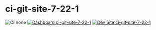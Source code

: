 # ci-git-site-7-22-1

![CI none](https://img.shields.io/badge/ci-none-orange.svg)
[![Dashboard ci-git-site-7-22-1](https://img.shields.io/badge/dashboard-ci_git_site_7_22_1-yellow.svg)](https://dashboard.pantheon.io/sites/f41c3437-e8e2-4590-89f0-b91ee07f00fb#dev/code)
[![Dev Site ci-git-site-7-22-1](https://img.shields.io/badge/site-ci_git_site_7_22_1-blue.svg)](http://dev-ci-git-site-7-22-1.pantheonsite.io/)